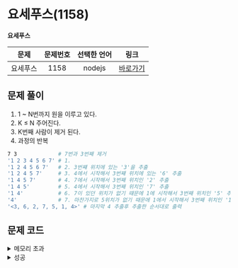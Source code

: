 # 요세푸스(1158)
**요세푸스**

|문제|문제번호|선택한 언어|링크|
|:---:|:---:|:---:|:---:|
|요세푸스|1158|nodejs|[바로가기](https://www.acmicpc.net/problem/1158)|

## 문제 풀이
1. 1 ~ N번까지 원을 이루고 있다.
2. K $\leq$ N 주어진다.
3. K번째 사람이 제거 된다.
4. 과정의 반복

```bash
7 3             # 7번과 3번째 제거
'1 2 3 4 5 6 7' # 1.
'1 2 4 5 6 7'   # 2. 3번쨰 위치에 있는 '3'을 추출
'1 2 4 5 7'     # 3. 4에서 시작해서 3번쨰 위치에 있는 '6' 추출
'1 4 5 7'       # 4. 7에서 시작해서 3번째 위치인 '2' 추출
'1 4 5'         # 5. 4에서 시작해서 3번째 위치인 '7' 추출
'1 4'           # 6. 7이 있던 위치가 없기 떄문에 1에 시작해서 3번째 위치인 '5' 추출
'4'             # 7. 마찬가지로 5위치가 없기 때문에 1에서 시작해서 3번째 위치인 '1' 추출
'<3, 6, 2, 7, 5, 1, 4>' # 마지막 4 추출후 추출한 순서대로 출력
 ```

## 문제 코드
<details>
<summary>메모리 초과</summary>

```javascript
const fs = require('fs');
const [total, num] = fs.readFileSync('/dev/stdin').toString().split(' ');
let order = +num;
let array = Array.from({length: total}, (_, i) => i + 1).join('');
let position = array[0];
let str = "<";
while (1) {
  if (array.length === 1) {
    str += `${array[0]}>`;
    array = "";
    console.log(str);
    return ;
  }
  let index = (array.indexOf(position) + order) % array.length;
  index = index === 0 ? array.indexOf(position) + order : index;
  str += `${array[index - 1]}, `;
  array = array.substring(0, index - 1) + (array.substring(index, array.length) || "");
  position = array[index - 1] || array[0];
}
```
</details>

<details>
<summary>성공</summary>

```javascript
const fs = require('fs');
const [total, num] = fs.readFileSync('/dev/stdin').toString().split(' ');
const order = +num;
// const array = Array.from({ length: total }, (_, i) => i + 1);
// for문도 가능
const array = [];
for (let i = 1; i <= +total; i++)
  array.push(i);
let position = 0;
let str = "<";

while (array.length > 0) {
  position = (position + order - 1) % array.length;
  str += `${array[position]}, `;
  array.splice(position, 1);
}

str = str.slice(0, -2) + ">";
console.log(str);
```
</details>